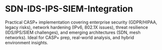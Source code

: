 # SDN-IDS-IPS-SIEM-Integration
Practical CASP+ implementation covering enterprise security (GDPR/HIPAA, legacy risks), network hardening (IPv6, 802.1X issues), threat resilience (IDS/IPS/SIEM challenges), and emerging architectures (SDN, mesh networks). Ideal for CASP+ prep, real-world analysis, and hybrid environment insights.
